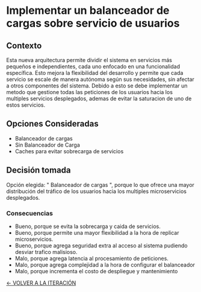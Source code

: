# Implementar un balanceador de cargas sobre servicio de usuarios

## Contexto

Esta nueva arquitectura permite dividir el sistema en servicios más pequeños e independientes, cada uno enfocado en una funcionalidad específica. Esto mejora la flexibilidad del desarrollo y permite que cada servicio se escale de manera autónoma según sus necesidades, sin afectar a otros componentes del sistema. Debido a esto se debe implementar un metodo que gestione todas las peticiones de los usuarios hacia los multiples servicios desplegados, ademas de evitar la saturacion de uno de estos servicios.

## Opciones Consideradas

* Balanceador de cargas
* Sin Balanceador de Carga
* Caches para evitar sobrecarga de servicios


## Decisión tomada

Opción elegida: " Balanceador de cargas ", porque lo que ofrece una mayor distribución del tráfico de los usuarios hacia los multiples microservicios desplegados.

### Consecuencias

* Bueno, porque se evita la sobrecarga y caida de servicios.
* Bueno, porque permite una mayor flexibilidad a la hora de replicar microservicios.
* Bueno, porque agrega seguridad extra al acceso al sistema pudiendo desviar trafico malisioso.
* Malo, porque agrega latencia al procesamiento de peticiones.
* Malo, porque agrega complejidad a la hora de configurar el balanceador
* Malo, porque incrementa el costo de despliegue y mantenimiento

[<- VOLVER A LA ITERACIÓN](/docs/iteraciones/iteracion-3.md)